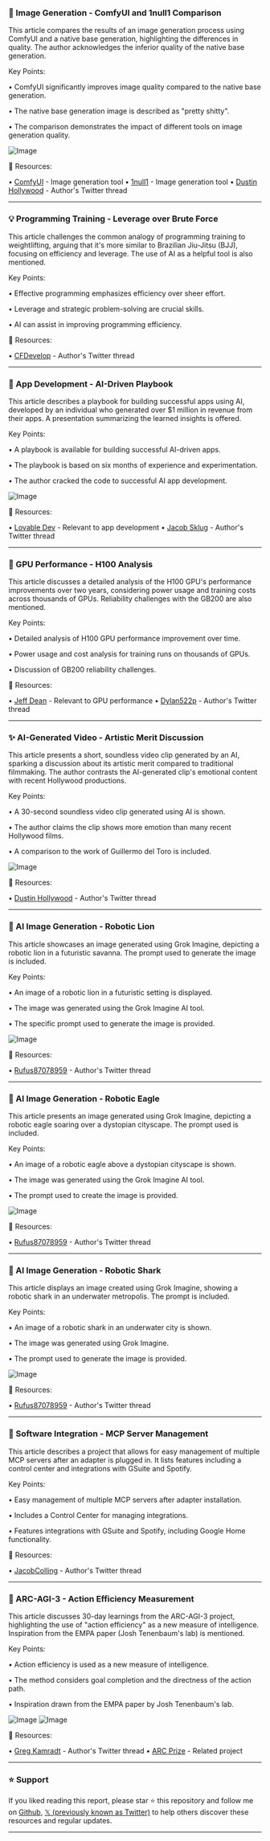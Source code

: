 ### 🤖 Image Generation - ComfyUI and 1null1 Comparison

This article compares the results of an image generation process using ComfyUI and a native base generation, highlighting the differences in quality.  The author acknowledges the inferior quality of the native base generation.


Key Points:

• ComfyUI significantly improves image quality compared to the native base generation.


• The native base generation image is described as "pretty shitty".


• The comparison demonstrates the impact of different tools on image generation quality.


![Image](https://pbs.twimg.com/amplify_video_thumb/1958043465880596480/img/NNSv9P7uqb__xCaE.jpg)

🔗 Resources:

• [ComfyUI](https://x.com/ComfyUI) - Image generation tool
• [1null1](https://x.com/1null1) -  Image generation tool
• [Dustin Hollywood](https://x.com/dustinhollywood/status/1958043560890020216) - Author's Twitter thread


---
### 💡 Programming Training - Leverage over Brute Force

This article challenges the common analogy of programming training to weightlifting, arguing that it's more similar to Brazilian Jiu-Jitsu (BJJ), focusing on efficiency and leverage. The use of AI as a helpful tool is also mentioned.


Key Points:

• Effective programming emphasizes efficiency over sheer effort.


•  Leverage and strategic problem-solving are crucial skills.


• AI can assist in improving programming efficiency.


🔗 Resources:

• [CFDevelop](https://x.com/CFDevelop/status/1958040996845088922) - Author's Twitter thread


---
### 🚀 App Development - AI-Driven Playbook

This article describes a playbook for building successful apps using AI, developed by an individual who generated over $1 million in revenue from their apps. A presentation summarizing the learned insights is offered.


Key Points:

• A playbook is available for building successful AI-driven apps.


•  The playbook is based on six months of experience and experimentation.


• The author cracked the code to successful AI app development.



![Image](https://pbs.twimg.com/amplify_video_thumb/1957677295709110276/img/I3OW9YnIUGyBcFPy.jpg)

🔗 Resources:

• [Lovable Dev](https://x.com/lovable_dev) -  Relevant to app development
• [Jacob Sklug](https://x.com/Jacobsklug/status/1957783104526958736) - Author's Twitter thread



---
### 🤖 GPU Performance - H100 Analysis

This article discusses a detailed analysis of the H100 GPU's performance improvements over two years, considering power usage and training costs across thousands of GPUs.  Reliability challenges with the GB200 are also mentioned.


Key Points:

•  Detailed analysis of H100 GPU performance improvement over time.


•  Power usage and cost analysis for training runs on thousands of GPUs.


•  Discussion of GB200 reliability challenges.



🔗 Resources:

• [Jeff Dean](https://x.com/JeffDean) -  Relevant to GPU performance
• [Dylan522p](https://x.com/dylan522p/status/1958034446789095613) - Author's Twitter thread



---
### ✨ AI-Generated Video -  Artistic Merit Discussion

This article presents a short, soundless video clip generated by an AI, sparking a discussion about its artistic merit compared to traditional filmmaking. The author contrasts the AI-generated clip's emotional content with recent Hollywood productions.


Key Points:

•  A 30-second soundless video clip generated using AI is shown.


• The author claims the clip shows more emotion than many recent Hollywood films.


• A comparison to the work of Guillermo del Toro is included.



![Image](https://pbs.twimg.com/amplify_video_thumb/1957938646331297792/img/o4lYDH-PCp4E2a7l.jpg)

🔗 Resources:

• [Dustin Hollywood](https://x.com/dustinhollywood/status/1957940749862875383) - Author's Twitter thread



---
### 🤖 AI Image Generation - Robotic Lion

This article showcases an image generated using Grok Imagine, depicting a robotic lion in a futuristic savanna. The prompt used to generate the image is included.


Key Points:

• An image of a robotic lion in a futuristic setting is displayed.


• The image was generated using the Grok Imagine AI tool.


• The specific prompt used to generate the image is provided.



![Image](https://pbs.twimg.com/ext_tw_video_thumb/1957857890766643200/pu/img/p4TLA3pXizNnthzW.jpg)

🔗 Resources:

• [Rufus87078959](https://x.com/Rufus87078959/status/1957857980281725379) - Author's Twitter thread


---
### 🤖 AI Image Generation - Robotic Eagle

This article presents an image generated using Grok Imagine, depicting a robotic eagle soaring over a dystopian cityscape.  The prompt used is included.


Key Points:

• An image of a robotic eagle above a dystopian cityscape is shown.


•  The image was generated using the Grok Imagine AI tool.


• The prompt used to create the image is provided.


![Image](https://pbs.twimg.com/ext_tw_video_thumb/1957858599033507840/pu/img/Rvnk2DMyo8N5SgjN.jpg)

🔗 Resources:

• [Rufus87078959](https://x.com/Rufus87078959/status/1957858650191479170) - Author's Twitter thread



---
### 🤖 AI Image Generation - Robotic Shark

This article displays an image created using Grok Imagine, showing a robotic shark in an underwater metropolis.  The prompt is included.


Key Points:

• An image of a robotic shark in an underwater city is shown.


• The image was generated using Grok Imagine.


• The prompt used to generate the image is provided.


![Image](https://pbs.twimg.com/ext_tw_video_thumb/1957859716131905536/pu/img/ecv6HUj_kS3crX7S.jpg)

🔗 Resources:

• [Rufus87078959](https://x.com/Rufus87078959/status/1957859763309715961) - Author's Twitter thread


---
### 🚀  Software Integration - MCP Server Management

This article describes a project that allows for easy management of multiple MCP servers after an adapter is plugged in. It lists features including a control center and integrations with GSuite and Spotify.


Key Points:

• Easy management of multiple MCP servers after adapter installation.


• Includes a Control Center for managing integrations.


• Features integrations with GSuite and Spotify, including Google Home functionality.


🔗 Resources:

• [JacobColling](https://x.com/JacobColling/status/1957885201683739100) - Author's Twitter thread


---
### 🤖 ARC-AGI-3 - Action Efficiency Measurement

This article discusses 30-day learnings from the ARC-AGI-3 project, highlighting the use of "action efficiency" as a new measure of intelligence.  Inspiration from the EMPA paper (Josh Tenenbaum's lab) is mentioned.


Key Points:

• Action efficiency is used as a new measure of intelligence.


•  The method considers goal completion and the directness of the action path.


•  Inspiration drawn from the EMPA paper by Josh Tenenbaum's lab.



![Image](https://pbs.twimg.com/media/GyvLc9ubsAAD3kk?format=jpg&name=small)
![Image](https://pbs.twimg.com/media/GyuvNiHacAARt44?format=jpg&name=240x240)

🔗 Resources:

• [Greg Kamradt](https://x.com/GregKamradt/status/1957883677796626628) - Author's Twitter thread
• [ARC Prize](https://x.com/arcprize/status/1957878722004152829/photo/1) - Related project


---

### ⭐️ Support

If you liked reading this report, please star ⭐️ this repository and follow me on [Github](https://github.com/Drix10), [𝕏 (previously known as Twitter)](https://x.com/DRIX_10_) to help others discover these resources and regular updates.

---